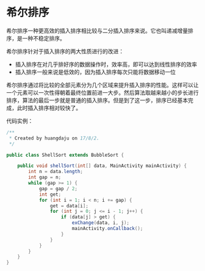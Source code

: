 # 希尔排序

希尔排序一种更高效的插入排序相比较与二分插入排序来说。它也叫递减增量排序，是一种不稳定排序。

希尔排序针对于插入排序的两大性质进行的改进：

* 插入排序在对几乎排好序的数据操作时，效率高，即可以达到线性排序的效率
* 插入排序一般来说是低效的，因为插入排序每次只能将数据移动一位

希尔排序通过将比较的全部元素分为几个区域来提升插入排序的性能。这样可以让一个元素可以一次性得朝着最终位置前进一大步。然后算法取越来越小的步长进行排序，算法的最后一步就是普通的插入排序。但是到了这一步，排序已经基本完成，此时插入排序相对较快了。

代码实例：

```java
/**
 * Created by huangdaju on 17/8/2.
 */

public class ShellSort extends BubbleSort {

    public void shellSort(int[] data, MainActivity mainActivity) {
        int n = data.length;
        int gap = n;
        while (gap >= 1) {
            gap = gap / 2;
            int get;
            for (int i = 1; i < n; i += gap) {
                get = data[i];
                for (int j = 0; j <= i - 1; j++) {
                    if (data[j] > get) {
                        exChange(data, i, j);
                        mainActivity.onCallback();
                    }
                }
            }
        }
    }
}

```



